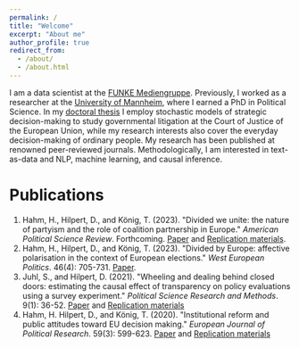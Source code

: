 ```yaml
---
permalink: /
title: "Welcome"
excerpt: "About me"
author_profile: true
redirect_from: 
  - /about/
  - /about.html
---
```


I am a data scientist at the [FUNKE Mediengruppe](https://www.funkemedien.de/de/). Previously, I worked as a researcher at the [University of Mannheim](https://www.uni-mannheim.de/gess/), where I earned a PhD in Political Science. In my [doctoral thesis](https://madoc.bib.uni-mannheim.de/63025/) I employ stochastic models of strategic decision-making to study governmental litigation at the Court of Justice of the European Union, while my research interests also cover the everyday decision-making of ordinary people. My research has been published at renowned peer-reviewed journals. Methodologically, I am interested in text-as-data and NLP, machine learning, and causal inference. 



Publications
======
1. Hahm, H., Hilpert, D., and König, T. (2023). &quot;Divided we unite: the nature of partyism and the role of coalition partnership in Europe.&quot; <i>American Political Science Review</i>. Forthcoming. [Paper](https://doi.org/10.1017/S0003055423000266) and [Replication materials](https://dataverse.harvard.edu/dataset.xhtml?persistentId=doi:10.7910/DVN/YCDJNT). 
1. Hahm, H., Hilpert, D., and König, T. (2023). &quot;Divided by Europe: affective polarisation in the context of European elections.&quot; <i>West European Politics</i>. 46(4): 705-731. [Paper](https://www.tandfonline.com/doi/full/10.1080/01402382.2022.2133277). 
1. Juhl, S., and  Hilpert, D. (2021). &quot;Wheeling and dealing behind closed doors: estimating the causal effect of transparency on policy evaluations using a survey experiment.&quot; <i>Political Science Research and Methods</i>. 9(1): 36-52. [Paper](https://www.cambridge.org/core/journals/political-science-research-and-methods/article/wheeling-and-dealing-behind-closed-doors-estimating-the-causal-effect-of-transparency-on-policy-evaluations-using-a-survey-experiment/F38E9DCA76E8DA5B44D44CA81C1BFF1A) and [Replication materials](https://dataverse.harvard.edu/dataset.xhtml?persistentId=doi:10.7910/DVN/GAPIQO) 
1. Hahm, H. Hilpert, D., and König, T. (2020). &quot;Institutional reform and public attitudes toward EU decision making.&quot; <i>European Journal of Political Research</i>. 59(3): 599-623. [Paper](https://ejpr.onlinelibrary.wiley.com/doi/full/10.1111/1475-6765.12361) and [Replication materials](https://ejpr.onlinelibrary.wiley.com/action/downloadSupplement?doi=10.1111\%2F1475-6765.12361&file=ejpr12361-sup-0002-SuppMat.docx)


